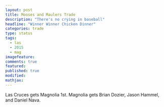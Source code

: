 ```yaml
---
layout: post
title: Mooses and Maulers Trade
description: "There's no crying in baseball"
headline: "Winner Winner Chicken Dinner"
categories: trade
type: status
tags: 
  - las
  - 2015
  - mag
imagefeature:
comments: true
featured:
published: true
modified:
mathjax:
---
```


Las Cruces gets Magnolia 1st.
Magnolia gets Brian Dozier, Jason Hammel, and Daniel Nava.
